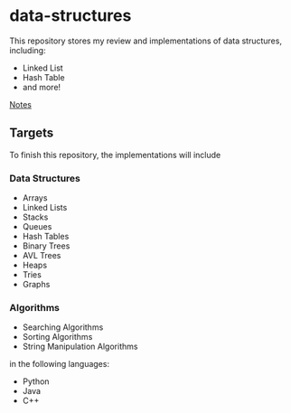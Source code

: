 
# data-structures

This repository stores my review and implementations of data structures, including:

- Linked List
- Hash Table
- and more!

[Notes](https://htmlpreview.github.io/?https://github.com/derekl-beep/data-structures/blob/master/notes-data-structure.html)

## Targets

To finish this repository, the implementations will include

### Data Structures

- Arrays
- Linked Lists
- Stacks
- Queues
- Hash Tables
- Binary Trees
- AVL Trees
- Heaps
- Tries
- Graphs

### Algorithms

- Searching Algorithms
- Sorting Algorithms
- String Manipulation Algorithms

in the following languages:

- Python
- Java
- C++
<!--stackedit_data:
eyJoaXN0b3J5IjpbMzM0MTI0MDM5LC04MTIxMjg4MzgsLTEwMj
Q2MDgzNzddfQ==
-->